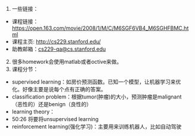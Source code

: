 1. 一些链接：

- 课程链接：<https://open.163.com/movie/2008/1/M/C/M6SGF6VB4_M6SGHFBMC.html>
- 课程主页: <http://cs229.stanford.edu/>
- 助教邮箱：cs229-qa@cs.stanford.edu

2. 很多homework会使用matlab或者octive来做。
3. 课程分节：

- supervised learning：如房价预测函数。已知一个模型，让机器学习来优化。好像主要是说每个点有正确的答案。
- classification problem：根据tumor(肿瘤)的大小，预测肿瘤是malignant（恶性的）还是benign（良性的）
- learning theory：
- 50:26 将要将unsupervised learning
- reinforcement learning(强化学习)：主要用来训练机器人，比如自动驾驶
